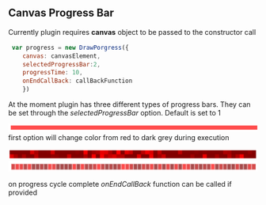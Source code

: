 ## Canvas Progress Bar

Currently plugin requires **canvas** object to be passed to the constructor call 
```javascript
 var progress = new DrawPorgress({
    canvas: canvasElement, 
    selectedProgressBar:2,
    progressTime: 10,
    onEndCallBack: callBackFunction
    })
```
At the moment plugin has three different types of progress bars. They can be set through the *selectedProgressBar* option. Default is set to 1     

![alt first option](img/progress1.png)
first option will change color from red to dark grey during execution

![alt first option](img/progress2.png)
![alt first option](img/progress3.png)

on progress cycle complete *onEndCallBack* function can be called if provided 